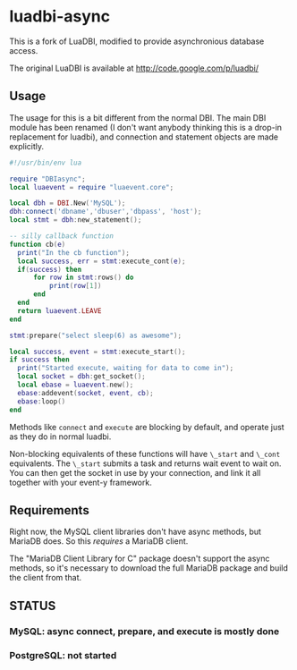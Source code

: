 # luadbi-async

This is a fork of LuaDBI, modified to provide asynchronious database access.

The original LuaDBI is available at http://code.google.com/p/luadbi/

## Usage

The usage for this is a bit different from the normal DBI. The main DBI module has been renamed (I don't want anybody thinking this is a drop-in replacement for luadbi), and connection and statement objects are made explicitly.

```lua
#!/usr/bin/env lua

require "DBIasync";
local luaevent = require "luaevent.core";

local dbh = DBI.New('MySQL');
dbh:connect('dbname','dbuser','dbpass', 'host');
local stmt = dbh:new_statement();

-- silly callback function
function cb(e)
  print("In the cb function");
  local success, err = stmt:execute_cont(e);
  if(success) then
      for row in stmt:rows() do
          print(row[1])
      end
  end
  return luaevent.LEAVE
end

stmt:prepare("select sleep(6) as awesome");

local success, event = stmt:execute_start();
if success then
  print("Started execute, waiting for data to come in");
  local socket = dbh:get_socket();
  local ebase = luaevent.new();
  ebase:addevent(socket, event, cb);
  ebase:loop()
end
```

Methods like `connect` and `execute` are blocking by default, and operate just as they do in normal luadbi.

Non-blocking equivalents of these functions will have `\_start` and `\_cont` equivalents. The `\_start` submits a task and returns wait event to wait on. You can then get the socket in use by your connection, and link it all together with your event-y framework.

## Requirements

Right now, the MySQL client libraries don't have async methods, but MariaDB does. So this *requires* a MariaDB client.

The "MariaDB Client Library for C" package doesn't support the async methods, so it's necessary to download the full MariaDB package and build the client from that.

## STATUS

### MySQL: async connect, prepare, and execute is mostly done
### PostgreSQL: not started
